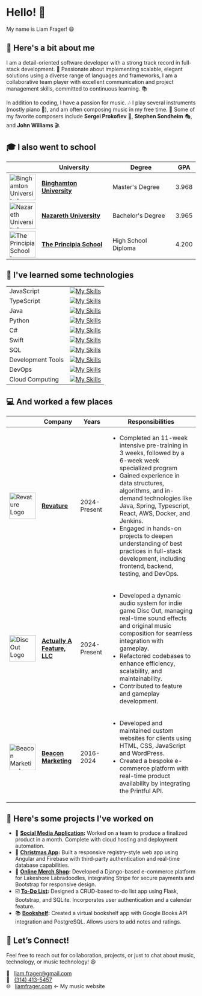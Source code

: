 # Hello! 👋
My name is Liam Frager! 😄



## 📝 Here's a bit about me
I am a detail-oriented software developer with a strong track record in full-stack development. 💪 Passionate about implementing scalable, elegant solutions using a diverse range of languages and frameworks, I am a collaborative team player with excellent communication and project management skills, committed to continuous learning. 📚

In addition to coding, I have a passion for music. 🎶 I play several instruments (mostly piano 🎹), and am often composing music in my free time. 🎼 Some of my favorite composers include **Sergei Prokofiev** 🎻, **Stephen Sondheim** 🎭, and **John Williams** 🎬.



## 🎓 I also went to school
||University|Degree|GPA|
|---|---|---|---|
|<img src="https://pbs.twimg.com/profile_images/601475591918002177/qeftl81n_400x400.png" alt="Binghamton University Logo" width="70"/>|**[Binghamton University](https://www.binghamton.edu)**|Master's Degree|3.968|
|<img src="https://media.licdn.com/dms/image/v2/D560BAQGPf3_DWxqWdw/company-logo_200_200/company-logo_200_200/0/1685556036257/nazareth_college_logo?e=2147483647&v=beta&t=JWvJqoIuZvLQmDxiREaG9iFiZw6mZCRAfS0c9ryP4dA" alt="Nazareth University Logo" width="70"/>|**[Nazareth University](https://www2.naz.edu)**|Bachelor's Degree|3.965|
|<img src="https://encrypted-tbn0.gstatic.com/images?q=tbn:ANd9GcSDKpYKrgLSMxadvuh1dPuzcR05JgG8N7NScw&s" alt="The Principia School Logo" width="70"/>|**[The Principia School](https://www2.naz.edu)**|High School Diploma|4.200|



## 🧰 I've learned some technologies
|||
|---|---|
| JavaScript | [![My Skills](https://skillicons.dev/icons?i=js,html,css,nodejs,npm,express,jquery,selenium,bootstrap)](https://skillicons.dev) |
| TypeScript | [![My Skills](https://skillicons.dev/icons?i=ts,angular,react,materialui)](https://skillicons.dev)|
| Java | [![My Skills](https://skillicons.dev/icons?i=java,spring,maven)](https://skillicons.dev) |
| Python | [![My Skills](https://skillicons.dev/icons?i=python,django,flask)](https://skillicons.dev) |
| C# | [![My Skills](https://skillicons.dev/icons?i=cs,unity,dotnet)](https://skillicons.dev) |
| Swift | [![My Skills](https://skillicons.dev/icons?i=swift,apple)](https://skillicons.dev) |
| SQL | [![My Skills](https://skillicons.dev/icons?i=postgres,mysql,sqlite)](https://skillicons.dev) |
| Development Tools | [![My Skills](https://skillicons.dev/icons?i=github,git,vscode,postman)](https://skillicons.dev) |
| DevOps | [![My Skills](https://skillicons.dev/icons?i=docker,jenkins)](https://skillicons.dev) |
| Cloud Computing | [![My Skills](https://skillicons.dev/icons?i=aws,gcp,firebase)](https://skillicons.dev) |



## 💻 And worked a few places
||Company|Years|Responsibilities|
|---|---|---|---|
|<img src="https://revaturepro.gallerycdn.vsassets.io/extensions/revaturepro/revature-python-labs/0.0.1/1710236349682/Microsoft.VisualStudio.Services.Icons.Default" alt="Revature Logo" width="70"/>|**[Revature](https://www.revature.com)**|2024-Present|<ul><li>Completed an 11-week intensive pre-training in 3 weeks, followed by a 6-week week specialized program</li><li>Gained experience in data structures, algorithms, and in-demand technologies like Java, Spring, Typescript, React, AWS, Docker, and Jenkins.</li><li>Engaged in hands-on projects to deepen understanding of best practices in full-stack development, including frontend, backend, testing, and DevOps.</li></ul>|
|<img src="https://shared.fastly.steamstatic.com/store_item_assets/steam/apps/3281570/header.jpg?t=1732253988" alt="Disc Out Logo" width="70"/>|**[Actually A Feature, LLC](https://store.steampowered.com/app/3281570/Disc_Out/)**|2024-Present|<ul><li>Developed a dynamic audio system for indie game Disc Out, managing real-time sound effects and original music composition for seamless integration with gameplay.</li><li>Refactored codebases to enhance efficiency, scalability, and maintainability.</li><li>Contributed to feature and gameplay development.</li></ul>|
|<img src="https://beacon-marketing.com/wp-content/uploads/2016/09/logo.png" alt="Beacon Marketing Logo" width="70"/>|**[Beacon Marketing](https://beacon-marketing.com)**|2016-2024|<ul><li>Developed and maintained custom websites for clients using HTML, CSS, JavaScript and WordPress.</li><li>Created a bespoke e-commerce platform with real-time product availability by integrating the Printful API.</li></ul>|



## 🌟 Here's some projects I've worked on
- 💬 **[Social Media Application](http://3.141.29.96):** Worked on a team to produce a finalized product in a month. Complete with cloud hosting and deployment automation.
- 🎁 **[Christmas App](https://christmas-list-app-2ffd9.web.app):** Built a responsive registry-style web app using Angular and Firebase with third-party authentication and real-time database capabilities.
- 👕 **[Online Merch Shop](http://shop.lakeshorelabradoodles.com):** Developed a Django-based e-commerce platform for Lakeshore Labradoodles, integrating Stripe for secure payments and Bootstrap for responsive design.
- ☑️ **[To-Do List](https://github.com/liamfrager/software-portfolio?tab=readme-ov-file#to-do-list):** Designed a CRUD-based to-do list app using Flask, Bootstrap, and SQLite. Incorporates user authentication and a calendar feature.
- 📚 **[Bookshelf](https://github.com/liamfrager/software-portfolio?tab=readme-ov-file#bookshelf):** Created a virtual bookshelf app with Google Books API integration and PostgreSQL. Allows users to add notes and ratings.



## 🤝 Let’s Connect!
Feel free to reach out for collaboration, projects, or just to chat about music, technology, or music technology! 😆

📧 &nbsp; liam.frager@gmail.com  
📱 &nbsp; [(314) 413-5457](tel:3144135457)  
🌐 &nbsp; [liamfrager.com](http://liamfrager.com) ← My music website
